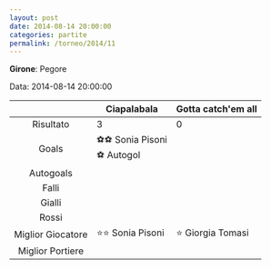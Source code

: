 ```yaml
---
layout: post
date: 2014-08-14 20:00:00
categories: partite
permalink: /torneo/2014/11
---
```

**Girone**: Pegore

Data: 2014-08-14 20:00:00

| | Ciapalabala | Gotta catch'em all |
|:-----:|-----|-----|
Risultato|3|0
Goals|⚽⚽ Sonia Pisoni<br/>⚽   Autogol|
Autogoals||
Falli||
Gialli||
Rossi||
Miglior Giocatore|⭐⭐ Sonia Pisoni<br/>|⭐ Giorgia Tomasi<br/>
Miglior Portiere||